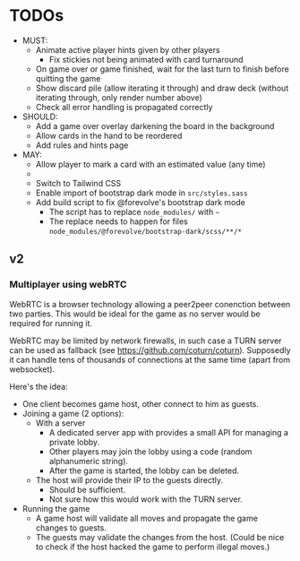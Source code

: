 # TODOs

- MUST:
  - Animate active player hints given by other players
    - Fix stickies not being animated with card turnaround
  - On game over or game finished, wait for the last turn to finish before quitting the game
  - Show discard pile (allow iterating it through) and draw deck (without iterating through, only render number above)
  - Check all error handling is propagated correctly
- SHOULD:
  - Add a game over overlay darkening the board in the background
  - Allow cards in the hand to be reordered
  - Add rules and hints page
- MAY:
  - Allow player to mark a card with an estimated value (any time)
  - 
  - Switch to Tailwind CSS
  - Enable import of bootstrap dark mode in `src/styles.sass`
  - Add build script to fix @forevolve's bootstrap dark mode
    - The script has to replace `node_modules/` with `~`
    - The replace needs to happen for files `node_modules/@forevolve/bootstrap-dark/scss/**/*`

## v2

### Multiplayer using webRTC

WebRTC is a browser technology allowing a peer2peer conenction between two parties.
This would be ideal for the game as no server would be required for running it.

WebRTC may be limited by network firewalls, in such case a TURN server can be used as fallback (see https://github.com/coturn/coturn).
Supposedly it can handle tens of thousands of connections at the same time (apart from websocket).

Here's the idea:
- One client becomes game host, other connect to him as guests.
- Joining a game (2 options):
  - With a server
    - A dedicated server app with provides a small API for managing a private lobby.
    - Other players may join the lobby using a code (random alphanumeric string).
    - After the game is started, the lobby can be deleted.
  - The host will provide their IP to the guests directly.
    - Should be sufficient.
    - Not sure how this would work with the TURN server.
- Running the game
  - A game host will validate all moves and propagate the game changes to guests.
  - The guests may validate the changes from the host.
    (Could be nice to check if the host hacked the game to perform illegal moves.)
